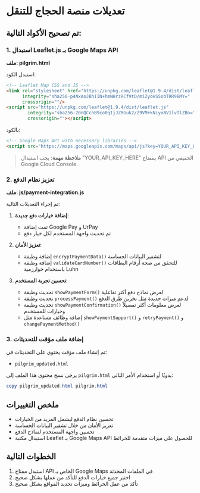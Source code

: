 # تعديلات منصة الحجاج للتنقل

## تم تصحيح الأكواد التالية:

### 1. استبدال Leaflet.js بـ Google Maps API
**ملف: pilgrim.html**

استبدل الكود:
```html
<!-- Leaflet Map CSS and JS -->
<link rel="stylesheet" href="https://unpkg.com/leaflet@1.9.4/dist/leaflet.css" 
      integrity="sha256-p4NxAoJBhIIN+hmNHrzRCf9tD/miZyoHS5obTRR9BMY=" 
      crossorigin=""/>
<script src="https://unpkg.com/leaflet@1.9.4/dist/leaflet.js" 
        integrity="sha256-20nQCchB9co0qIjJZRGuk2/Z9VM+kNiyxNV1lvTlZBo=" 
        crossorigin=""></script>
```

بالكود:
```html
<!-- Google Maps API with necessary libraries -->
<script src="https://maps.googleapis.com/maps/api/js?key=YOUR_API_KEY_HERE&libraries=places,geometry"></script>
```

> **ملاحظة مهمة**: يجب استبدال "YOUR_API_KEY_HERE" بمفتاح API الحقيقي من Google Cloud Console.

### 2. تعزيز نظام الدفع
**ملف: js/payment-integration.js**

تم إجراء التعديلات التالية:

1. **إضافة خيارات دفع جديدة**:
   - تمت إضافة Google Pay و UrPay
   - تم تحديث واجهة المستخدم لكل خيار دفع

2. **تعزيز الأمان**:
   - إضافة وظيفة `encryptPaymentData()` لتشفير البيانات الحساسة
   - إضافة وظيفة `validateCardNumber()` للتحقق من صحة أرقام البطاقات باستخدام خوارزمية Luhn

3. **تحسين تجربة المستخدم**:
   - تحديث وظيفة `showPaymentForm()` لعرض نماذج دفع أكثر تفاعلية
   - تحديث وظيفة `processPayment()` لدعم ميزات جديدة مثل تخزين طرق الدفع
   - تحديث وظيفة `showPaymentConfirmation()` لعرض معلومات أكثر تفصيلاً وخيارات للمستخدم
   - إضافة وظائف مساعدة مثل `showPaymentSupport()` و `retryPayment()` و `changePaymentMethod()`

### 3. إضافة ملف مؤقت للتحديثات
تم إنشاء ملف مؤقت يحتوي على التحديثات في:
- `pilgrim_updated.html`

يرجى نسخ محتوى هذا الملف إلى `pilgrim.html` يدويًا أو استخدام الأمر التالي:

```powershell
copy pilgrim_updated.html pilgrim.html
```

## ملخص التغييرات
- تحسين نظام الدفع ليشمل المزيد من الخيارات
- تعزيز الأمان من خلال تشفير البيانات الحساسة
- تحسين واجهة المستخدم لنماذج الدفع
- استبدال مكتبة Leaflet بـ Google Maps API للحصول على ميزات متقدمة للخرائط

## الخطوات التالية
1. استبدل مفتاح API الخاص بـ Google Maps في الملفات المحدثة
2. اختبر جميع خيارات الدفع للتأكد من عملها بشكل صحيح
3. تأكد من عمل الخرائط وميزات تحديد المواقع بشكل صحيح
